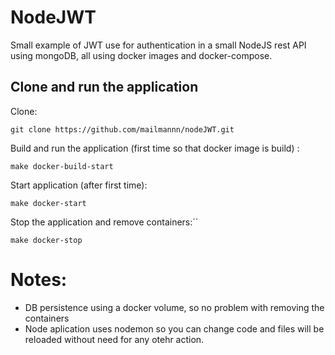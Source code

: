 # NodeJWT
Small example of JWT use for authentication in a small NodeJS rest API using mongoDB, all using docker images and docker-compose.


## Clone and run the application

Clone:

````
git clone https://github.com/mailmannn/nodeJWT.git

````

Build and run the application (first time so that docker image is build) :


````
make docker-build-start

````

Start application (after first time):

````
make docker-start

````


Stop the application and remove containers:´´

````
make docker-stop 

````

# Notes: 
  - DB persistence using a docker volume, so no problem with removing the containers
  - Node aplication uses nodemon so you can change code and files will be reloaded without need for any otehr action.
